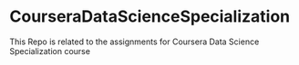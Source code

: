 CourseraDataScienceSpecialization
=================================

This Repo is related to the assignments for Coursera Data Science Specialization course
